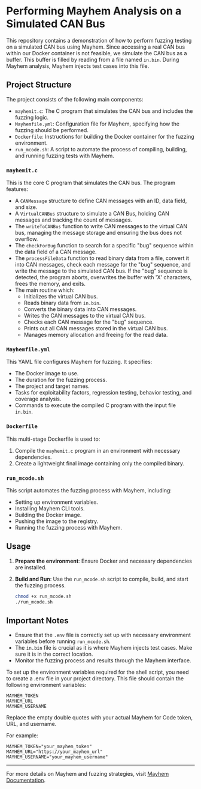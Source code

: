 # Performing Mayhem Analysis on a Simulated CAN Bus   

This repository contains a demonstration of how to perform fuzzing testing on a simulated CAN bus using Mayhem. Since accessing a real CAN bus within our Docker container is not feasible, we simulate the CAN bus as a buffer. This buffer is filled by reading from a file named `in.bin`. During Mayhem analysis, Mayhem injects test cases into this file.

## Project Structure

The project consists of the following main components:

- `mayhemit.c`: The C program that simulates the CAN bus and includes the fuzzing logic.
- `Mayhemfile.yml`: Configuration file for Mayhem, specifying how the fuzzing should be performed.
- `Dockerfile`: Instructions for building the Docker container for the fuzzing environment.
- `run_mcode.sh`: A script to automate the process of compiling, building, and running fuzzing tests with Mayhem.

### `mayhemit.c`

This is the core C program that simulates the CAN bus. The program features:

- A `CANMessage` structure to define CAN messages with an ID, data field, and size.
- A `VirtualCANBus` structure to simulate a CAN Bus, holding CAN messages and tracking the count of messages.
- The `writeToCANBus` function to write CAN messages to the virtual CAN bus, managing the message storage and ensuring the bus does not overflow.
- The `checkForBug` function to search for a specific "bug" sequence within the data field of a CAN message.
- The `processFileData` function to read binary data from a file, convert it into CAN messages, check each message for the "bug" sequence, and write the message to the simulated CAN bus. If the "bug" sequence is detected, the program aborts, overwrites the buffer with 'X' characters, frees the memory, and exits.
- The main routine which:
  - Initializes the virtual CAN bus.
  - Reads binary data from `in.bin`.
  - Converts the binary data into CAN messages.
  - Writes the CAN messages to the virtual CAN bus.
  - Checks each CAN message for the "bug" sequence.
  - Prints out all CAN messages stored in the virtual CAN bus.
  - Manages memory allocation and freeing for the read data.

### `Mayhemfile.yml`

This YAML file configures Mayhem for fuzzing. It specifies:

- The Docker image to use.
- The duration for the fuzzing process.
- The project and target names.
- Tasks for exploitability factors, regression testing, behavior testing, and coverage analysis.
- Commands to execute the compiled C program with the input file `in.bin`.

### `Dockerfile`

This multi-stage Dockerfile is used to:

1. Compile the `mayhemit.c` program in an environment with necessary dependencies.
2. Create a lightweight final image containing only the compiled binary.

### `run_mcode.sh`

This script automates the fuzzing process with Mayhem, including:

- Setting up environment variables.
- Installing Mayhem CLI tools.
- Building the Docker image.
- Pushing the image to the registry.
- Running the fuzzing process with Mayhem.

## Usage

1. **Prepare the environment**: Ensure Docker and necessary dependencies are installed.
2. **Build and Run**: Use the `run_mcode.sh` script to compile, build, and start the fuzzing process.

    ```sh
    chmod +x run_mcode.sh
    ./run_mcode.sh
    ```

## Important Notes

- Ensure that the `.env` file is correctly set up with necessary environment variables before running `run_mcode.sh`.
- The `in.bin` file is crucial as it is where Mayhem injects test cases. Make sure it is in the correct location.
- Monitor the fuzzing process and results through the Mayhem interface.


To set up the environment variables required for the shell script, you need to create a .env file in your project directory. This file should contain the following environment variables:

```
MAYHEM_TOKEN
MAYHEM_URL
MAYHEM_USERNAME
```

Replace the empty double quotes with your actual Mayhem for Code token, URL, and username.

For example:

```
MAYHEM_TOKEN="your_mayhem_token"
MAYHEM_URL="https://your_mayhem_url"
MAYHEM_USERNAME="your_mayhem_username"
```


---

For more details on Mayhem and fuzzing strategies, visit [Mayhem Documentation](https://app.mayhem.security/docs/code-testing/summary/).

